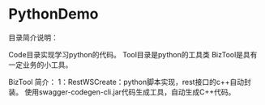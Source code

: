 # PythonDemo
目录简介说明：

Code目录实现学习python的代码。
Tool目录是python的工具类
BizTool是具有一定业务的小工具。


BizTool 简介：
1：RestWSCreate：python脚本实现，rest接口的c++自动封装。 使用swagger-codegen-cli.jar代码生成工具，自动生成C++代码。

